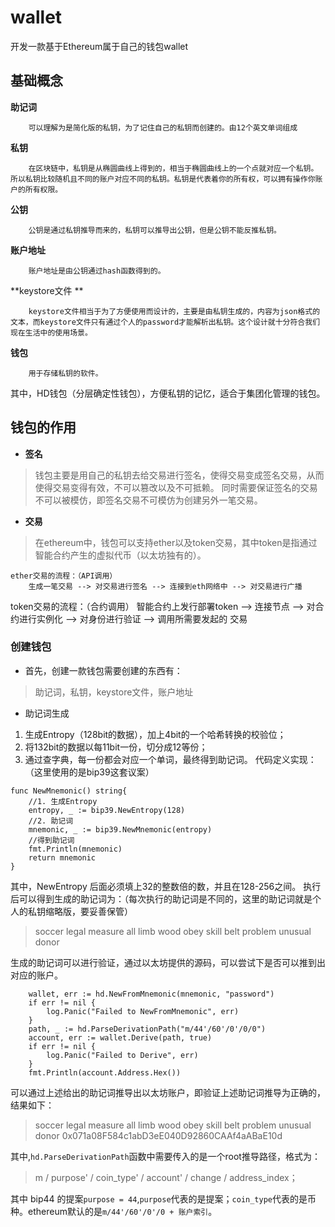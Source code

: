 # wallet
开发一款基于Ethereum属于自己的钱包wallet
## 基础概念
**助记词**

		可以理解为是简化版的私钥，为了记住自己的私钥而创建的。由12个英文单词组成
**私钥**

		在区块链中，私钥是从椭圆曲线上得到的，相当于椭圆曲线上的一个点就对应一个私钥。所以私钥比较随机且不同的账户对应不同的私钥。私钥是代表着你的所有权，可以拥有操作你账户的所有权限。
**公钥**

		公钥是通过私钥推导而来的，私钥可以推导出公钥，但是公钥不能反推私钥。
**账户地址**

		账户地址是由公钥通过hash函数得到的。
**keystore文件 **

		keystore文件相当于为了方便使用而设计的，主要是由私钥生成的，内容为json格式的文本，而keystore文件只有通过个人的password才能解析出私钥。这个设计就十分符合我们现在生活中的使用场景。
**钱包**

		用于存储私钥的软件。

其中，HD钱包（分层确定性钱包），方便私钥的记忆，适合于集团化管理的钱包。

## 钱包的作用
* **签名**
> 钱包主要是用自己的私钥去给交易进行签名，使得交易变成签名交易，从而使得交易变得有效，不可以篡改以及不可抵赖。
同时需要保证签名的交易不可以被模仿，即签名交易不可模仿为创建另外一笔交易。
* **交易**
> 在ethereum中，钱包可以支持ether以及token交易，其中token是指通过智能合约产生的虚拟代币（以太坊独有的）。

	ether交易的流程：（API调用）
		生成一笔交易 --> 对交易进行签名 --> 连接到eth网络中 --> 对交易进行广播
token交易的流程：（合约调用）
		智能合约上发行部署token --> 连接节点 --> 对合约进行实例化 --> 对身份进行验证 --> 调用所需要发起的 交易

### 创建钱包
* 首先，创建一款钱包需要创建的东西有：
> 助记词，私钥，keystore文件，账户地址

* 助记词生成
1. 生成Entropy（128bit的数据），加上4bit的一个哈希转换的校验位；
2. 将132bit的数据以每11bit一份，切分成12等份；
3. 通过查字典，每一份都会对应一个单词，最终得到助记词。
代码定义实现：（这里使用的是bip39这套议案）
```
func NewMnemonic() string{
	//1. 生成Entropy
	entropy, _ := bip39.NewEntropy(128)
	//2. 助记词
	mnemonic, _ := bip39.NewMnemonic(entropy)
	//得到助记词
	fmt.Println(mnemonic)
	return mnemonic
}
```
其中，NewEntropy 后面必须填上32的整数倍的数，并且在128-256之间。
执行后可以得到生成的助记词为：（每次执行的助记词是不同的，这里的助记词就是个人的私钥缩略版，要妥善保管）
> soccer legal measure all limb wood obey skill belt problem unusual donor

生成的助记词可以进行验证，通过以太坊提供的源码，可以尝试下是否可以推到出对应的账户。
```
	wallet, err := hd.NewFromMnemonic(mnemonic, "password")
	if err != nil {
		log.Panic("Failed to NewFromMnemonic", err)
	}
	path, _ := hd.ParseDerivationPath("m/44'/60'/0'/0/0")
	account, err := wallet.Derive(path, true)
	if err != nil {
		log.Panic("Failed to Derive", err)
	}
	fmt.Println(account.Address.Hex())
```
可以通过上述给出的助记词推导出以太坊账户，即验证上述助记词推导为正确的，结果如下：
> soccer legal measure all limb wood obey skill belt problem unusual donor
0x071a08F584c1abD3eE040D92860CAAf4aABaE10d

其中,`hd.ParseDerivationPath`函数中需要传入的是一个root推导路径，格式为：
> m / purpose' / coin_type' / account' / change / address_index；

其中 bip44 的提案`purpose = 44`,`purpose`代表的是提案；`coin_type`代表的是币种。ethereum默认的是`m/44'/60'/0'/0 + 账户索引`。






















